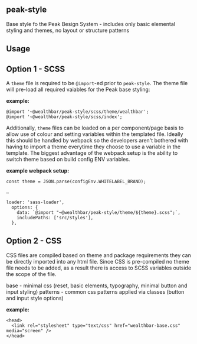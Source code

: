 ## peak-style

Base style fo the Peak Besign System - includes only basic elemental styling and themes, no layout or structure patterns

## Usage


## Option 1 - SCSS
A `theme` file is required to be `@import`-ed prior to `peak-style`. The theme file will pre-load all required vaiables for the Peak base styling:

**example:**

```
@import '~@wealthbar/peak-style/scss/theme/wealthbar';
@import '~@wealthbar/peak-style/scss/index';
```

Additionally, `theme` files can be loaded on a per component/page basis to allow use of colour and setting variables within the templated file. Ideally this should be handled by webpack so the developers aren't bothered with having to import a theme everytime they choose to use a variable in the template. The biggest advantage of the webpack setup is the ability to switch theme based on build config ENV variables.

**example webpack setup:**

```
const theme = JSON.parse(configEnv.WHITELABEL_BRAND);

…

loader: 'sass-loader',
  options: {
    data: `@import "~@wealthbar/peak-style/theme/${theme}.scss";`,
    includePaths: ['src/styles'],
  },
```
## Option 2 - CSS

CSS files are compiled based on theme and package requirements they can be directly imported into any html file. Since CSS is pre-compiled no theme file needs to be added, as a result there is access to SCSS variables outside the scope of the file.

base - minimal css  (reset, basic elements, typography, minimal button and input styling)
patterns - common css patterns applied via classes (button and input style options)


**example:**
```
<head>
  <link rel="stylesheet" type="text/css" href="wealthbar-base.css" media="screen" />
</head>
```

